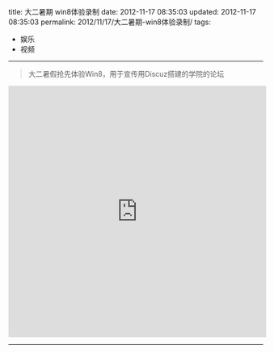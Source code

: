 title: 大二暑期 win8体验录制
date: 2012-11-17 08:35:03
updated: 2012-11-17 08:35:03
permalink: 2012/11/17/大二暑期-win8体验录制/
tags:
- 娱乐
- 视频

---

> 大二暑假抢先体验Win8，用于宣传用Discuz搭建的学院的论坛

<!--more-->
<iframe height=498 width=510 src="http://player.youku.com/embed/XNDQ0NjU0MDY0" frameborder=0 allowfullscreen></iframe>

---

